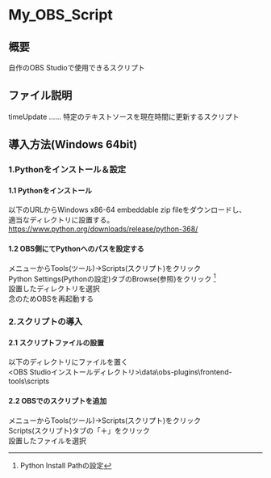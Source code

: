 # My_OBS_Script

## 概要
自作のOBS Studioで使用できるスクリプト

## ファイル説明
timeUpdate …… 特定のテキストソースを現在時間に更新するスクリプト

## 導入方法(Windows 64bit)
### 1.Pythonをインストール＆設定
#### 1.1 Pythonをインストール
以下のURLからWindows x86-64 embeddable zip fileをダウンロードし、  
適当なディレクトリに設置する。  
https://www.python.org/downloads/release/python-368/  
  
#### 1.2 OBS側にてPythonへのパスを設定する
メニューからTools(ツール)->Scripts(スクリプト)をクリック  
Python Settings(Pythonの設定)タブのBrowse(参照)をクリック [^1]  
設置したディレクトリを選択  
念のためOBSを再起動する  
[^1]: Python Install Pathの設定  

### 2.スクリプトの導入
#### 2.1 スクリプトファイルの設置
以下のディレクトリにファイルを置く  
<OBS Studioインストールディレクトリ>\data\obs-plugins\frontend-tools\scripts  
  
#### 2.2 OBSでのスクリプトを追加
メニューからTools(ツール)->Scripts(スクリプト)をクリック  
Scripts(スクリプト)タブの「＋」をクリック  
設置したファイルを選択  

